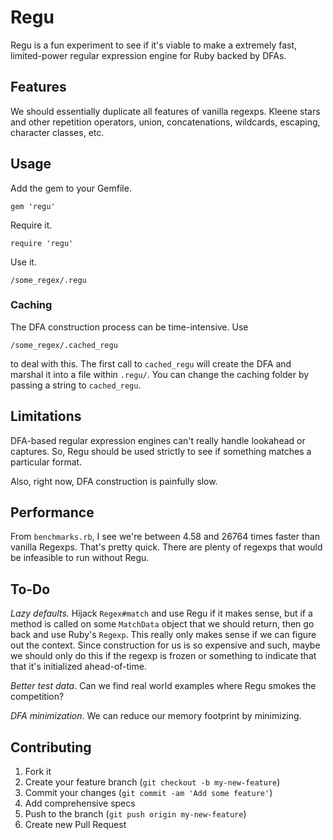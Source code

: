 # Regu

Regu is a fun experiment to see if it's viable to make a extremely fast, limited-power regular expression engine for Ruby backed by DFAs.

## Features

We should essentially duplicate all features of vanilla regexps. Kleene stars and other repetition operators, union, concatenations, wildcards, escaping, character classes, etc.

## Usage

Add the gem to your Gemfile.

    gem 'regu'

Require it.

    require 'regu'
    
Use it.

    /some_regex/.regu
    
### Caching

The DFA construction process can be time-intensive. Use

    /some_regex/.cached_regu
    
to deal with this. The first call to `cached_regu` will create the DFA and marshal it into a file within `.regu/`. You can change the caching folder by passing a string to `cached_regu`.

## Limitations

DFA-based regular expression engines can't really handle lookahead or captures. So, Regu should be used strictly to see if something matches a particular format.

Also, right now, DFA construction is painfully slow.

## Performance

From `benchmarks.rb`, I see we're between 4.58 and 26764 times faster than vanilla Regexps. That's pretty quick. There are plenty of regexps that would be infeasible to run without Regu.

## To-Do

*Lazy defaults.* Hijack `Regex#match` and use Regu if it makes sense, but if a method is called on some `MatchData` object
that we should return, then go back and use Ruby's `Regexp`. This really only makes sense if we can figure out the context. Since
construction for us is so expensive and such, maybe we should only do this if the regexp is frozen or something to indicate that
that it's initialized ahead-of-time.

*Better test data*. Can we find real world examples where Regu smokes the competition?

*DFA minimization*. We can reduce our memory footprint by minimizing.

## Contributing

1. Fork it
2. Create your feature branch (`git checkout -b my-new-feature`)
3. Commit your changes (`git commit -am 'Add some feature'`)
4. Add comprehensive specs
5. Push to the branch (`git push origin my-new-feature`)
6. Create new Pull Request
